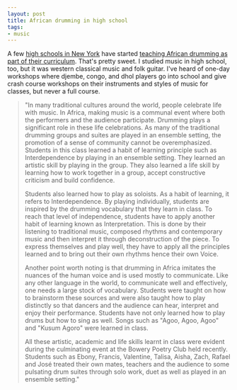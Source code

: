 ```yaml
---
layout: post
title: African drumming in high school
tags:
- music
---
```

A few [high schools in New York](http://www.fhschool.org/) have started [teaching African drumming as part of their curriculum](http://www.worldmusiccentral.org/article.php/20070331001937705). That's pretty sweet. I studied music in high school, too, but it was western classical music and folk guitar. I've heard of one-day workshops where djembe, congo, and dhol players go into school and give crash course workshops on their instruments and styles of music for classes, but never a full course. 

> 
> "In many traditional cultures around the world, people celebrate life with music. In Africa, making music is a communal event where both the performers and the audience participate. Drumming plays a significant role in these life celebrations. As many of the traditional drumming groups and suites are played in an ensemble setting, the promotion of a sense of community cannot be overemphasized. Students in this class learned a habit of learning principle such as Interdependence by playing in an ensemble setting. They learned an artistic skill by playing in the group. They also learned a life skill by learning how to work together in a group, accept constructive criticism and build confidence.
> 
> Students also learned how to play as soloists. As a habit of learning, it refers to Interdependence. By playing individually, students are inspired by the drumming vocabulary that they learn in class. To reach that level of independence, students have to apply another habit of learning known as Interpretation. This is done by their listening to traditional music, composed rhythms and contemporary music and then interpret it through deconstruction of the piece. To express themselves and play well, they have to apply all the principles learned and to bring out their own rhythms hence their own Voice.
> 
> Another point worth noting is that drumming in Africa imitates the nuances of the human voice and is used mostly to communicate. Like any other language in the world, to communicate well and effectively, one needs a large stock of vocabulary. Students were taught on how to brainstorm these sources and were also taught how to play distinctly so that dancers and the audience can hear, interpret and enjoy their performance. Students have not only learned how to play drums but how to sing as well. Songs such as "Agoo, Agoo, Agoo" and "Kusum Agoro" were learned in class.
> 
> All these artistic, academic and life skills learnt in class were evident during the culminating event at the Bowery Poetry Club held recently. Students such as Ebony, Francis, Valentine, Talisa, Aisha, Zach, Rafael and José treated their own mates, teachers and the audience to some pulsating drum suites through solo work, duet as well as played in an ensemble setting."
> 

